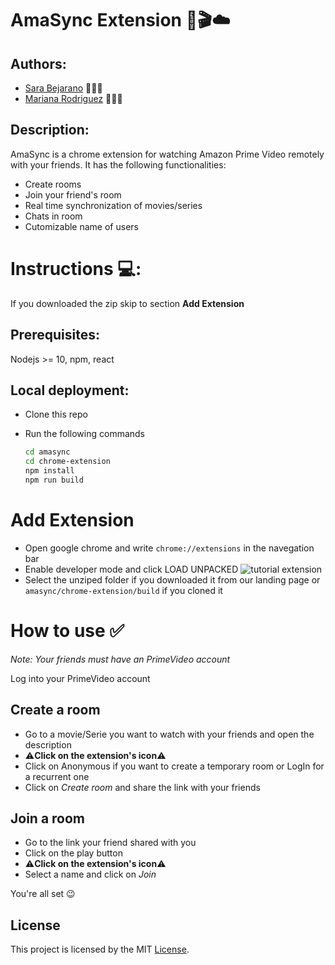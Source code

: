 <!-- El README está muy chévere y bastante completo, el código en general de proyecto está muy bien estructurado -->

# AmaSync Extension 🍿🎬☁️

## Authors:

- [Sara Bejarano](https://sarabepu.github.io/website) 👩‍💻💃
- [Mariana Rodriguez](https://mrodriguez21.github.io) 👩‍💻🤘

## Description:

AmaSync is a chrome extension for watching Amazon Prime Video remotely with your friends.
It has the following functionalities:

- Create rooms
- Join your friend's room
- Real time synchronization of movies/series
- Chats in room
- Cutomizable name of users

# Instructions 💻:

If you downloaded the zip skip to section **Add Extension**

## Prerequisites:

Nodejs >= 10, npm, react

## Local deployment:

- Clone this repo
- Run the following commands

  ```bash
  cd amasync
  cd chrome-extension
  npm install
  npm run build
  ```

# Add Extension

- Open google chrome and write `chrome://extensions` in the navegation bar
- Enable developer mode and click LOAD UNPACKED
  ![tutorial extension](https://developer.chrome.com/static/images/get_started/load_extension.png)
- Select the unziped folder if you downloaded it from our landing page or `amasync/chrome-extension/build` if you cloned it

# How to use ✅

_Note: Your friends must have an PrimeVideo account_

Log into your PrimeVideo account

## Create a room

- Go to a movie/Serie you want to watch with your friends and open the description
- ⚠️**Click on the extension's icon**⚠️
- Click on Anonymous if you want to create a temporary room or LogIn for a recurrent one
- Click on _Create room_ and share the link with your friends

## Join a room

- Go to the link your friend shared with you
- Click on the play button
- ⚠️**Click on the extension's icon**⚠️
- Select a name and click on _Join_

You're all set 😉

## License

This project is licensed by the MIT [License](https://raw.githubusercontent.com/mrodriguez21/amasync/master/LICENSE).
